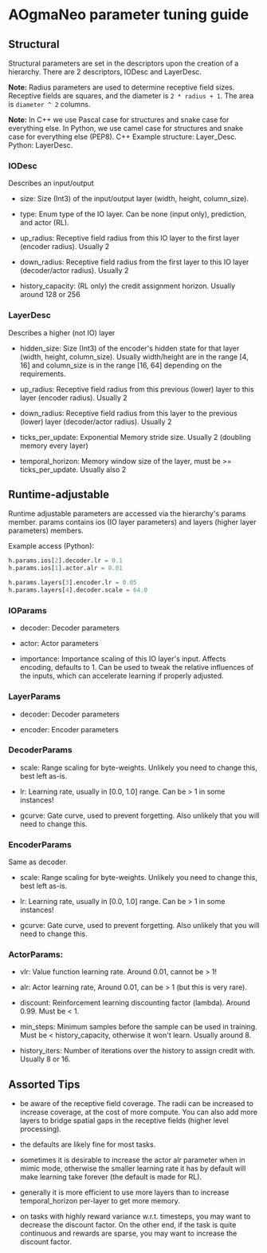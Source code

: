 # AOgmaNeo parameter tuning guide

## Structural

Structural parameters are set in the descriptors upon the creation of a hierarchy. There are 2 descriptors, IODesc and LayerDesc.

**Note:** Radius parameters are used to determine receptive field sizes. Receptive fields are squares, and the diameter is `2 * radius + 1`. The area is `diameter ^ 2` columns.

**Note:** In C++ we use Pascal case for structures and snake case for everything else. In Python, we use camel case for structures and snake case for everything else (PEP8). C++ Example structure: Layer_Desc. Python: LayerDesc.

### IODesc

Describes an input/output

- size: Size (Int3) of the input/output layer (width, height, column_size).

- type: Enum type of the IO layer. Can be none (input only), prediction, and actor (RL).

- up_radius: Receptive field radius from this IO layer to the first layer (encoder radius). Usually 2

- down_radius: Receptive field radius from the first layer to this IO layer (decoder/actor radius). Usually 2

- history_capacity: (RL only) the credit assignment horizon. Usually around 128 or 256

### LayerDesc

Describes a higher (not IO) layer

- hidden_size: Size (Int3) of the encoder's hidden state for that layer (width, height, column_size). Usually width/height are in the range [4, 16] and column_size is in the range [16, 64] depending on the requirements.

- up_radius: Receptive field radius from this previous (lower) layer to this layer (encoder radius). Usually 2

- down_radius: Receptive field radius from this layer to the previous (lower) layer (decoder/actor radius). Usually 2

- ticks_per_update: Exponential Memory stride size. Usually 2 (doubling memory every layer)

- temporal_horizon: Memory window size of the layer, must be >= ticks_per_update. Usually also 2

## Runtime-adjustable

Runtime adjustable parameters are accessed via the hierarchy's params member. params contains ios (IO layer parameters) and layers (higher layer parameters) members.

Example access (Python):

```python
h.params.ios[2].decoder.lr = 0.1
h.params.ios[1].actor.alr = 0.01

h.params.layers[3].encoder.lr = 0.05
h.params.layers[4].decoder.scale = 64.0
```

### IOParams

- decoder: Decoder parameters

- actor: Actor parameters

- importance: Importance scaling of this IO layer's input. Affects encoding, defaults to 1. Can be used to tweak the relative influences of the inputs, which can accelerate learning if properly adjusted.

### LayerParams

- decoder: Decoder parameters

- encoder: Encoder parameters

### DecoderParams

- scale: Range scaling for byte-weights. Unlikely you need to change this, best left as-is.

- lr: Learning rate, usually in [0.0, 1.0] range. Can be > 1 in some instances!

- gcurve: Gate curve, used to prevent forgetting. Also unlikely that you will need to change this.

### EncoderParams

Same as decoder.

- scale: Range scaling for byte-weights. Unlikely you need to change this, best left as-is.

- lr: Learning rate, usually in [0.0, 1.0] range. Can be > 1 in some instances!

- gcurve: Gate curve, used to prevent forgetting. Also unlikely that you will need to change this.

### ActorParams:

- vlr: Value function learning rate. Around 0.01, cannot be > 1!

- alr: Actor learning rate, Around 0.01, can be > 1 (but this is very rare).

- discount: Reinforcement learning discounting factor (lambda). Around 0.99. Must be < 1.

- min_steps: Minimum samples before the sample can be used in training. Must be < history_capacity, otherwise it won't learn. Usually around 8.

- history_iters: Number of iterations over the history to assign credit with. Usually 8 or 16.

## Assorted Tips

- be aware of the receptive field coverage. The radii can be increased to increase coverage, at the cost of more compute. You can also add more layers to bridge spatial gaps in the receptive fields (higher level processing).

- the defaults are likely fine for most tasks.

- sometimes it is desirable to increase the actor alr parameter when in mimic mode, otherwise the smaller learning rate it has by default will make learning take forever (the default is made for RL).

- generally it is more efficient to use more layers than to increase temporal_horizon per-layer to get more memory.

- on tasks with highly reward variance w.r.t. timesteps, you may want to decrease the discount factor. On the other end, if the task is quite continuous and rewards are sparse, you may want to increase the discount factor.
